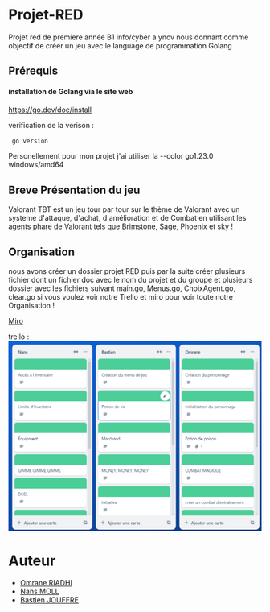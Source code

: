# Projet-RED
Projet red de premiere année B1 info/cyber a ynov nous
donnant comme objectif de créer un jeu avec 
le language de programmation Golang 

## Prérequis 
#### installation de Golang via le site web
https://go.dev/doc/install

verification de la verison :
``` bash
 go version 
```
Personellement pour mon projet j'ai utiliser la --color go1.23.0 windows/amd64
## Breve  Présentation du jeu

Valorant TBT est un jeu tour par tour sur le thème de Valorant 
avec un systeme d'attaque, d'achat, d'amélioration et de Combat en 
utilisant les agents phare de Valorant tels que Brimstone, Sage, Phoenix et sky !

## Organisation

nous avons créer un dossier projet RED puis par la suite créer plusieurs fichier dont un fichier doc 
avec le nom du projet et du groupe et plusieurs dossier avec les fichiers suivant main.go, Menus.go, ChoixAgent.go, clear.go
si vous voulez voir notre Trello et miro pour voir toute notre Organisation !

[Miro](https://miro.com/welcomeonboard/bFhtU1ZUVHVhZjhXTkpBNHBoNHI3Z1laWXM5djdHVlk4QnRhMjFtYnZ6NEt6YzNmaEZvWWk0UGZBTTM1TzQ2eXwzNDU4NzY0NTk5NjM5NTE1NjU0fDI=?share_link_id=47032294332)

trello : 
![img.png](img.png) 


# Auteur 
- [Omrane RIADHI](https://github.com/Omrane02/Omrane02)
- [Nans MOLL](https://github.com/nans-moll)
-  [Bastien JOUFFRE](https://github.com/jfrbast)



